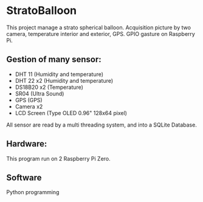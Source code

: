 # StratoBalloon

This project manage a strato spherical balloon.
Acquisition picture by two camera, temperature interior and exterior, GPS.
GPIO gasture on Raspberry Pi.

## Gestion of many sensor:
- DHT 11 (Humidity and temperature)
- DHT 22 x2 (Humidity and temperature)
- DS18B20 x2 (Temperature)
- SR04 (Ultra Sound)
- GPS (GPS)
- Camera x2
- LCD Screen (Type OLED 0.96" 128x64 pixel)

All sensor are read by a multi threading system, and into a SQLite Database.

## Hardware:
This program run on 2 Raspberry Pi Zero.

## Software
Python programming


